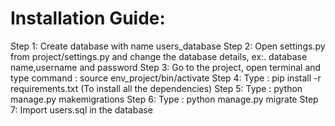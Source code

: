 # Installation Guide:

Step 1: Create database with name users_database
Step 2: Open settings.py from project/settings.py and change the database details, ex:. database name,username and password
Step 3: Go to the project, open terminal and type command : source env_project/bin/activate
Step 4: Type : pip install -r requirements.txt (To install all the dependencies)
Step 5: Type : python manage.py makemigrations
Step 6: Type : python manage.py migrate
Step 7: Import users.sql in the database
